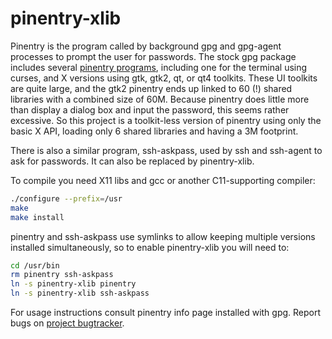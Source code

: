 
# pinentry-xlib

Pinentry is the program called by background gpg and gpg-agent processes
to prompt the user for passwords. The stock gpg package includes several
[pinentry programs](https://github.com/gpg/pinentry), including one
for the terminal using curses, and X versions using gtk, gtk2, qt, or
qt4 toolkits. These UI toolkits are quite large, and the gtk2 pinentry
ends up linked to 60 (!) shared libraries with a combined size of
60M. Because pinentry does little more than display a dialog box and
input the password, this seems rather excessive. So this project is a
toolkit-less version of pinentry using only the basic X API, loading
only 6 shared libraries and having a 3M footprint.

There is also a similar program, ssh-askpass, used by ssh and ssh-agent
to ask for passwords. It can also be replaced by pinentry-xlib.

To compile you need X11 libs and gcc or another C11-supporting compiler:

```sh
./configure --prefix=/usr
make
make install
```

pinentry and ssh-askpass use symlinks to allow keeping multiple versions
installed simultaneously, so to enable pinentry-xlib you will need to:

```sh
cd /usr/bin
rm pinentry ssh-askpass
ln -s pinentry-xlib pinentry
ln -s pinentry-xlib ssh-askpass
```

For usage instructions consult pinentry info page installed with gpg.
Report bugs on [project bugtracker](https://github.com/msharov/pinentry-xlib/issues).

